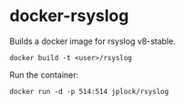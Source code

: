 docker-rsyslog
==============

Builds a docker image for rsyslog v8-stable.

```docker build -t <user>/rsyslog```

Run the container:

```docker run -d -p 514:514 jplock/rsyslog```
